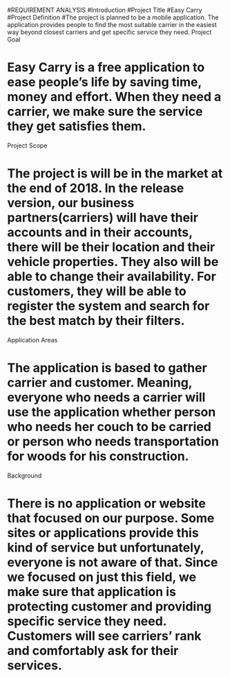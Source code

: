 #REQUIREMENT ANALYSIS
#Introduction
#Project Title
#Easy Carry
#Project Definition
#The project is planned to be a mobile application. The application provides people to find the most suitable carrier in the easiest way beyond closest carriers and get specific service they need. 
Project Goal
#	Easy Carry is a free application to ease people’s life by saving time, money and effort. When they need a carrier, we make sure the service they get satisfies them.
Project Scope
#	The project is will be in the market at the end of 2018. In the release version, our business partners(carriers) will have their accounts and in their accounts, there will be their location and their vehicle properties. They also will be able to change their availability. For customers, they will be able to register the system and search for the best match by their filters. 
Application Areas
#	The application is based to gather carrier and customer. Meaning, everyone who needs a carrier will use the application whether person who needs her couch to be carried or person who needs transportation for woods for his construction.
Background 
#	There is no application or website that focused on our purpose. Some sites or applications provide this kind of service but unfortunately, everyone is not aware of that. Since we focused on just this field, we make sure that application is protecting customer and providing specific service they need. Customers will see carriers’ rank and comfortably ask for their services.

